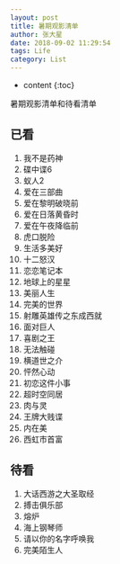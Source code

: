 ```yaml
---
layout: post 
title: 暑期观影清单
author: 张大星
date: 2018-09-02 11:29:54
tags: Life
category: List
---
```

* content
{:toc}

暑期观影清单和待看清单
  
  
  
  
## 已看

1. 我不是药神
2. 碟中谍6
3. 蚁人2
4. 爱在三部曲
  1. 爱在黎明破晓前
  2. 爱在日落黄昏时
  3. 爱在午夜降临前
5. 虎口脱险
6. 生活多美好
7. 十二怒汉
8. 恋恋笔记本
9. 地球上的星星
10. 美丽人生
11. 完美的世界
12. 射雕英雄传之东成西就
13. 面对巨人
14. 喜剧之王
15. 无法触碰
16. 横道世之介
17. 怦然心动
18. 初恋这件小事
19. 超时空同居
20. 肉与灵
21. 王牌大贱谍
22. 内在美
23. 西虹市首富

## 待看

1. 大话西游之大圣取经
2. 搏击俱乐部
3. 熔炉
4. 海上钢琴师
5. 请以你的名字呼唤我
6. 完美陌生人



